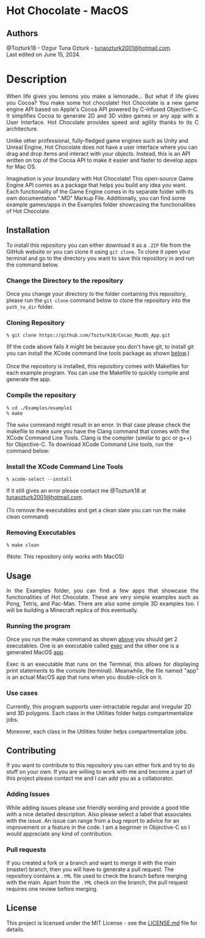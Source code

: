 # Hot Chocolate - MacOS

## Authors
@Tozturk18 - Ozgur Tuna Ozturk - tunaozturk2001@hotmail.com. <br>
Last edited on June 15, 2024.

# Description
<p style="text-align: justify">
When life gives you lemons you make a lemonade... But what if life gives you Cocoa? You make some hot chocolate! Hot Chocolate is a new game engine API based on Apple's Cocoa API powered by C-infused Objective-C. It simplifies Cocoa to generate 2D and 3D video games or any app with a User Interface. Hot Chocolate provides speed and agility thanks to its C architecture.

Unlike other professional, fully-fledged game engines such as Unity and Unreal Engine, Hot Chocolate does not have a user interface where you can drag and drop items and interact with your objects. Instead, this is an API written on top of the Cocoa API to make it easier and faster to develop apps for Mac OS.

Imagination is your boundary with Hot Chocolate! This open-source Game Engine API comes as a package that helps you build any idea you want. Each functionality of the Game Engine comes in its separate folder with its own documentation ".MD" Markup File.
Additionally, you can find some example games/apps in the Examples folder showcasing the functionalities of Hot Chocolate.
</p>

## Installation
To install this repository you can either download it as a ```.ZIP``` file from the GitHub website or you can clone it using ```git clone```. To clone it open your terminal and go to the directory you want to save this repository in and run the command below.

### Change the Directory to the repository
Once you change your directory to the folder containing this repository, please run the ```git clone``` command below to clone the repository into the ```path_to_dir``` folder.

### Cloning Repository
```%
% git clone https://github.com/Tozturk18/Cocao_MacOS_App.git
```
(If the code above fails it might be because you don't have git, to install git you can install the XCode command line tools package as shown [below](#install-the-xcode-command-line-tools).)
<br><br>
Once the repository is installed, this repository comes with Makefiles for each example program. You can use the Makefile to quickly compile and generate the app.<br>

### Compile the repository
```%
% cd ./Examples/example1
% make
```
The ```make``` command might result in an error. In that case please check the makefile to make sure you have the Clang command that comes with the XCode Command Line Tools. Clang is the compiler (similar to gcc or g++) for Objective-C. To download XCode Command Line tools, run the command below:

### Install the XCode Command Line Tools
```%
% xcode-select --install
```
If it still gives an error please contact me @Tozturk18 at tunaozturk2001@hotmail.com.
<br><br>
(To remove the executables and get a clean slate you can run the make clean command)

### Removing Executables
```%
% make clean
```
(Note: This repository only works with MacOS)

## Usage
<p style="text-align: justify">
In the Examples folder, you can find a few apps that showcase the functionalities of Hot Chocolate. These are very simple examples such as Pong, Tetris, and Pac-Man. There are also some simple 3D examples too. I will be building a Minecraft replica of this eventually.
</p>

### Running the program
Once you run the make command as shown [above](#compile-the-repository) you should get 2 executables. One is an executable called [exec](app) and the other one is a generated MacOS [app](test.app). 
<p style="text-align: justify">
Exec is an executable that runs on the Terminal, this allows for displaying print statements to the console (terminal). Meanwhile, the file named "app" is an actual MacOS app that runs when you double-click on it.
</p>

### Use cases
Currently, this program supports user-intractable regular and irregular 2D and 3D polygons. Each class in the Utilities folder helps compartmentalize jobs.

Moreover, each class in the Utilities folder helps compartmentalize jobs.

## Contributing
If you want to contribute to this repository you can either fork and try to do stuff on your own. If you are willing to work with me and become a part of this project please contact me and I can add you as a collaborator. 

### Adding Issues
While adding issues please use friendly wording and provide a good title with a nice detailed description. Also please select a label that associates with the issue. An issue can range from a bug report to advice for an improvement or a feature in the code. I am a beginner in Objective-C so I would appreciate any kind of contribution.

### Pull requests
If you created a fork or a branch and want to merge it with the main (master) branch, then you will have to generate a pull request. The repository contains a ```.YML``` file used to check the branch before merging with the main. Apart from the ```.YML``` check on the branch, the pull request requires one review before merging.

## License
This project is licensed under the MIT License - see the [LICENSE.md](./LICENSE) file for details.